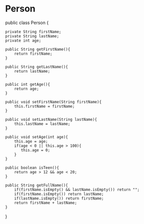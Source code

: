 # Person

public class Person {

    private String firstName;
    private String lastName;
    private int age;

    public String getFirstName(){
        return firstName;
    }

    public String getLastName(){
        return lastName;
    }

    public int getAge(){
        return age;
    }

    public void setFirstName(String firstName){
        this.firstName = firstName;
    }

    public void setLastName(String lastName){
        this.lastName = lastName;
    }

    public void setAge(int age){
        this.age = age;
        if(age < 0 || this.age > 100){
           this.age = 0;
        }
    }

    public boolean isTeen(){
        return age > 12 && age < 20;
    }

    public String getFullName(){
        if(firstName.isEmpty() && lastName.isEmpty()) return "";
        if(firstName.isEmpty()) return lastName;
        if(lastName.isEmpty()) return firstName;
        return firstName + lastName;
    }
}

